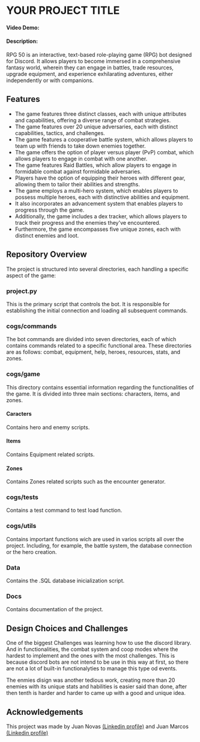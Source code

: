 # YOUR PROJECT TITLE
#### Video Demo:  <URL HERE>
#### Description:
RPG 50 is an interactive, text-based role-playing game (RPG) bot designed for Discord. It allows players to become immersed in a comprehensive fantasy world, wherein they can engage in battles, trade resources, upgrade equipment, and experience exhilarating adventures, either independently or with companions.

## Features

- The game features three distinct classes, each with unique attributes and capabilities, offering a diverse range of combat strategies.
- The game features over 20 unique adversaries, each with distinct capabilities, tactics, and challenges.
- The game features a cooperative battle system, which allows players to team up with friends to take down enemies together.
- The game offers the option of player versus player (PvP) combat, which allows players to engage in combat with one another.
- The game features Raid Battles, which allow players to engage in formidable combat against formidable adversaries.
- Players have the option of equipping their heroes with different gear, allowing them to tailor their abilities and strengths.
- The game employs a multi-hero system, which enables players to possess multiple heroes, each with distinctive abilities and equipment.
- It also incorporates an advancement system that enables players to progress through the game.
- Additionally, the game includes a dex tracker, which allows players to track their progress and the enemies they've encountered.
- Furthermore, the game encompasses five unique zones, each with distinct enemies and loot.


## Repository Overview
The project is structured into several directories, each handling a specific aspect of the game:
### project.py
This is the primary script that controls the bot. It is responsible for establishing the initial connection and loading all subsequent commands.
### cogs/commands
The bot commands are divided into seven directories, each of which contains commands related to a specific functional area. These directories are as follows: combat, equipment, help, heroes, resources, stats, and zones.
### cogs/game
This directory contains essential information regarding the functionalities of the game. It is divided into three main sections: characters, items, and zones.
#### Caracters
Contains hero and enemy scripts.
#### Items
Contains Equipment related scripts.
#### Zones
Contains Zones related scripts such as the encounter generator.
### cogs/tests
Contains a test command to test load function.
### cogs/utils
Contains important functions wich are used in varios scripts all over the project. Including, for example, the battle system, the database connection or the hero creation.
### Data
Contains the .SQL database inicialization script.

### Docs
Contains documentation of the project.

## Design Choices and Challenges 
One of the biggest Challenges was learning how to use the discord library. And in functionalities, the combat system and coop modes where the hardest to implement and the ones with the most challenges. This is because discord bots are not intend to be use in this way at first, so there are not a lot of built-in functionalyties to manage this type od events.

The enmies disign was another tedious work, creating more than 20 enemies with its unique stats and habilities is easier said than done, after then tenth is harder and harder to came up with a good and unique idea.

## Acknowledgements
This project was made by Juan Novas [(Linkedin profile)](https://www.linkedin.com/in/juan-novas/) and Juan Marcos [(Linkedin profile)](https://www.linkedin.com/in/juan-ignacio-marcos-b20789276/)